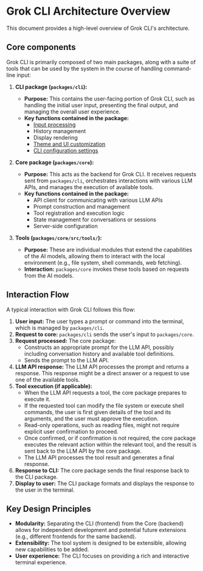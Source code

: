 # Grok CLI Architecture Overview

This document provides a high-level overview of Grok CLI's architecture.

## Core components

Grok CLI is primarily composed of two main packages, along with a suite of tools that can be used by the system in the course of handling command-line input:

1.  **CLI package (`packages/cli`):**

    - **Purpose:** This contains the user-facing portion of Grok CLI, such as handling the initial user input, presenting the final output, and managing the overall user experience.
    - **Key functions contained in the package:**
      - [Input processing](./cli/commands.md)
      - History management
      - Display rendering
      - [Theme and UI customization](./cli/themes.md)
      - [CLI configuration settings](./cli/configuration.md)

2.  **Core package (`packages/core`):**

    - **Purpose:** This acts as the backend for Grok CLI. It receives requests sent from `packages/cli`, orchestrates interactions with various LLM APIs, and manages the execution of available tools.
    - **Key functions contained in the package:**
      - API client for communicating with various LLM APIs
      - Prompt construction and management
      - Tool registration and execution logic
      - State management for conversations or sessions
      - Server-side configuration

3.  **Tools (`packages/core/src/tools/`):**
    - **Purpose:** These are individual modules that extend the capabilities of the AI models, allowing them to interact with the local environment (e.g., file system, shell commands, web fetching).
    - **Interaction:** `packages/core` invokes these tools based on requests from the AI models.

## Interaction Flow

A typical interaction with Grok CLI follows this flow:

1.  **User input:** The user types a prompt or command into the terminal, which is managed by `packages/cli`.
2.  **Request to core:** `packages/cli` sends the user's input to `packages/core`.
3.  **Request processed:** The core package:
    - Constructs an appropriate prompt for the LLM API, possibly including conversation history and available tool definitions.
    - Sends the prompt to the LLM API.
4.  **LLM API response:** The LLM API processes the prompt and returns a response. This response might be a direct answer or a request to use one of the available tools.
5.  **Tool execution (if applicable):**
    - When the LLM API requests a tool, the core package prepares to execute it.
    - If the requested tool can modify the file system or execute shell commands, the user is first given details of the tool and its arguments, and the user must approve the execution.
    - Read-only operations, such as reading files, might not require explicit user confirmation to proceed.
    - Once confirmed, or if confirmation is not required, the core package executes the relevant action within the relevant tool, and the result is sent back to the LLM API by the core package.
    - The LLM API processes the tool result and generates a final response.
6.  **Response to CLI:** The core package sends the final response back to the CLI package.
7.  **Display to user:** The CLI package formats and displays the response to the user in the terminal.

## Key Design Principles

- **Modularity:** Separating the CLI (frontend) from the Core (backend) allows for independent development and potential future extensions (e.g., different frontends for the same backend).
- **Extensibility:** The tool system is designed to be extensible, allowing new capabilities to be added.
- **User experience:** The CLI focuses on providing a rich and interactive terminal experience.
